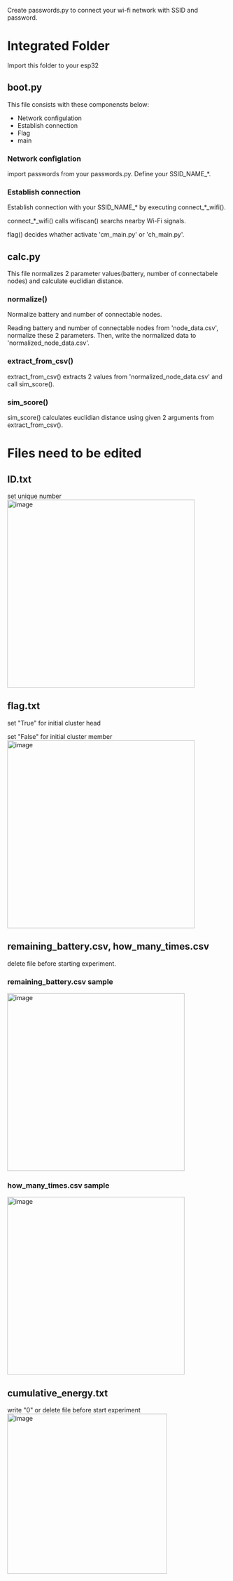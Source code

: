 Create passwords.py to connect your wi-fi network with SSID and password.
# Integrated Folder
Import this folder to your esp32

## boot.py
This file consists with these componensts below:
- Network configulation
- Establish connection
- Flag
- main

### Network configlation
import passwords from your passwords.py. Define your SSID_NAME_*.

### Establish connection
Establish connection with your SSID_NAME_* by executing connect_*_wifi().

connect_*_wifi() calls wifiscan() searchs nearby Wi-Fi signals.

flag() decides whather activate 'cm_main.py' or 'ch_main.py'.

## calc.py
This file normalizes 2 parameter values(battery, number of connectabele nodes) and calculate euclidian distance.

### normalize()
Normalize battery and number of connectable nodes.

Reading battery and number of connectable nodes from 'node_data.csv', normalize these 2 parameters.
Then, write the normalized data to 'normalized_node_data.csv'.

### extract_from_csv()
extract_from_csv() extracts 2 values from 'normalized_node_data.csv' and call sim_score().

### sim_score()
sim_score() calculates euclidian distance using given 2 arguments from extract_from_csv().

# Files need to be edited
## ID.txt
set unique number
<img width="428" alt="image" src="https://github.com/user-attachments/assets/7b17d52f-69a0-4f93-b287-2510e6bab20f" />


## flag.txt
set "True" for initial cluster head

set "False" for initial cluster member
<img width="428" alt="image" src="https://github.com/user-attachments/assets/9f5edf7d-7572-424f-8bc6-955ff71a65b2" />


## remaining_battery.csv, how_many_times.csv
delete file before starting experiment.
### remaining_battery.csv sample
<img width="405" alt="image" src="https://github.com/user-attachments/assets/5c15f99e-46a8-4d6d-9f9d-039bfe1e05d6" />

### how_many_times.csv sample
<img width="405" alt="image" src="https://github.com/user-attachments/assets/9e4c77a5-3fe4-4c36-a050-c1aaffd2ddcf" />



## cumulative_energy.txt
write "0" or delete file before start experiment 
<img width="365" alt="image" src="https://github.com/user-attachments/assets/6587e861-6244-4e15-bc61-9b794abf0d40" />

